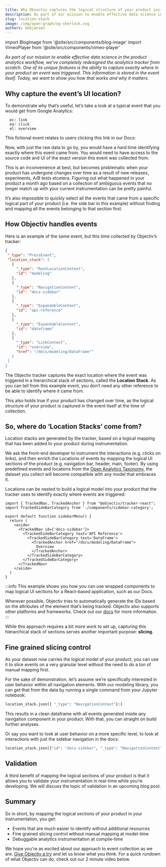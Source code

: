 ```yaml
---
title: Why Objectiv captures the logical structure of your product inside your dataset
description: As part of our mission to enable effective data science in the product analytics workflow, we’ve completely redesigned the analytics tracker from scratch. One of its unique features is the ability to capture exactly where in your product an event was triggered. This information is stored in the event itself. Today, we want to show you how that works and why it matters.
slug: location-stack
image: /img/open-graph/og-sherlock.svg
authors: bobjansen
---
```


<head>
  <meta property="og:title" content="Open-source product analytics, designed for data science" />
</head>

import BlogImage from '@site/src/components/blog-image'
import VimeoPlayer from '@site/src/components/vimeo-player'


*As part of our mission to enable effective data science in the product analytics workflow, we’ve completely redesigned the analytics tracker from scratch. One of its unique features is the ability to capture exactly where in your product an event was triggered. This information is stored in the event itself. Today, we want to show you how that works and why it matters.*

<!--truncate-->

## Why capture the event’s UI location?

To demonstrate why that’s useful, let’s take a look at a typical event that you would get from Google Analytics:
```
  ec: link
  ea: click
  el: overview
```

This fictional event relates to users clicking this link in our Docs:

<BlogImage url='img/blog/link_example.png'
  caption="A click on 'Overview' in the DataFrame section of the API reference " />

Now, with just the raw data to go by, you would have a hard time identifying exactly where this event came from. You would need to have access to the source code and UI of the exact version this event was collected from.

This is an inconvenience at best, but becomes problematic when your product has undergone changes over time as a result of new releases, experiments, A/B tests etcetera. Figuring out what happened in your product a month ago based on a collection of ambiguous events that no longer match up with your current instrumentation can be pretty painful.

<BlogImage url='img/open-graph/og-sherlock.svg'
  caption='Bring your Sherlock game '/>

It’s also impossible to quickly select all the events that came from a specific logical part of your product (i.e. the side bar in this example) without finding and mapping all the events belonging to that section first.

## How Objectiv handles events

Here is an example of the same event, but this time collected by Objectiv’s tracker:
```json
{
 "_type": "PressEvent",
 "location_stack": [
   {
     "_type": "RootLocationContext",
     "id": "modeling"
   },
   {
     "_type": "NavigationContext",
     "id": "docs-sidebar"
   },
   {
     "_type": "ExpandableContext",
     "id": "api-reference"
   },
   {
     "_type": "ExpandableContext",
     "id": "dataframe"
   },
   {
     "_type": "LinkContext",
     "id": "overview",
     "href": "/docs/modeling/DataFrame""
   }
 ]
}
```
The Objectiv tracker captures the exact location where the event was triggered in a hierarchical stack of sections, called the **Location Stack**. As you can tell from this example event, you don’t need any other reference to be able to identify where it came from. 

This also holds true if your product has changed over time, as the logical structure of your product is captured in the event itself at the time of collection.

## So, where do ‘Location Stacks’ come from? 

Location stacks are generated by the tracker, based on a logical mapping that has been added to your product during instrumentation. 

We ask the front-end developer to instrument the interactions (e.g. clicks on links), and then enrich the Locations of events by mapping the logical UI sections of the product (e.g. navigation bar, header, main, footer). By using predefined events and locations from the [Open Analytics Taxonomy](https://objectiv.io/docs/taxonomy/), the dataset you collect will become compatible with any model that embraces it. 

Locations can be nested to build a logical model into your product that the tracker uses to identify exactly where events are triggered:

```tsx
import { TrackedNav, TrackedAnchor } from "@objectiv/tracker-react";
import TrackedSideBarCategory from './components/sidebar-category';
 
export default function sidebarMenu() {
  return (
    <aside>
      <TrackedNav id={'docs-sidebar'}>
        <TrackedSideBarCategory text='API Reference'>
          <TrackedSideBarCategory text='DataFrame'>
            <TrackedAnchor href="/docs/modeling/DataFrame">
              Overview
            </TrackedAnchor>
          </TrackedSideBarCategory>
        </TrackedSideBarCategory>
      </TrackedNav>
    </aside>
  )
}
```

:::info
This example shows you how you can use wrapped components to map logical UI sections for a React-based application, such as our Docs. 

Wherever possible, Objectiv tries to automatically generate the IDs based on the attributes of the element that’s being tracked. Objectiv also supports other platforms and frameworks. Check out our [docs](https://objectiv.io/docs/tracking/) for more information.
:::

While this approach requires a bit more work to set up, capturing this hierarchical stack of sections serves another important purpose: **slicing**.


## Fine grained slicing control

As your dataset now carries the logical model of your product, you can use it to slice events on a very granular level without the need to do a ton of manual mapping first.

For the sake of demonstration, let’s assume we’re specifically interested in user behavior within all navigation elements. With our modeling library, you can get that from the data by running a single command from your Jupyter notebook: 
```python
location_stack.json[{ "_type": "NavigationContext"}:]
```
This results in a clean dataframe with all events generated inside any navigation component in your product. With that, you can straight on build further analyses.

Or say you want to look at user behavior on a more specific level, to look at interactions with just the sidebar navigation in the docs:
```python
location_stack.json[{"id": "docs-sidebar", "_type": "NavigationContext"}:]
```
## Validation

A third benefit of mapping the logical sections of your product is that it allows you to validate your instrumentation in real-time while you’re developing. We will discuss the topic of validation in an upcoming blog post. 

## Summary

So in short, by mapping the logical sections of your product in your instrumentation, you get:
* Events that are much easier to identify without additional resources
* Fine grained slicing control without manual mapping at model-time
* Debuggable analytics instrumentation at compile-time

We hope you're as excited about our approach to event collection as we are. [Give Objectiv a try](https://objectiv.io/docs/home/quickstart-guide/) and let us know what you think. For a quick rundown of what Objectiv can do, check out our 2 minute video below.

<VimeoPlayer videoId='670857141' id='objectiv-in-2-minutes' caption='Objectiv in 2 minutes' />

